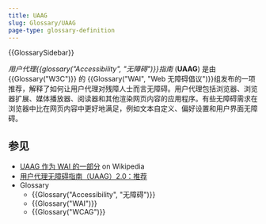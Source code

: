 ```yaml
---
title: UAAG
slug: Glossary/UAAG
page-type: glossary-definition
---
```


{{GlossarySidebar}}

_用户代理{{glossary("Accessibility", "无障碍")}}指南_ (**UAAG**) 是由 {{Glossary("W3C")}} 的 {{Glossary("WAI", "Web 无障碍倡议")}}组发布的一项推荐，解释了如何让用户代理对残障人士而言无障碍。用户代理包括浏览器、浏览器扩展、媒体播放器、阅读器和其他渲染网页内容的应用程序。有些无障碍需求在浏览器中比在网页内容中更好地满足，例如文本自定义、偏好设置和用户界面无障碍。

## 参见

- [UAAG 作为 WAI 的一部分](<https://en.wikipedia.org/wiki/Web_Accessibility_Initiative#User_Agent_Accessibility_Guidelines_(UAAG)>) on Wikipedia
- [用户代理无障碍指南（UAAG）2.0：推荐](https://www.w3.org/TR/UAAG20/)
- Glossary
  - {{Glossary("Accessibility", "无障碍")}}
  - {{Glossary("WAI")}}
  - {{Glossary("WCAG")}}
